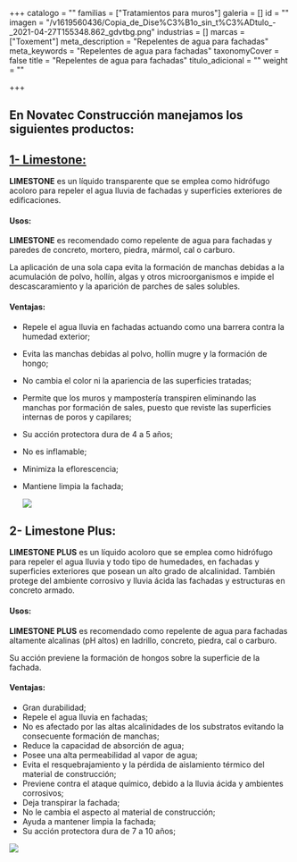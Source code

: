 +++
catalogo = ""
familias = ["Tratamientos para muros"]
galeria = []
id = ""
imagen = "/v1619560436/Copia_de_Dise%C3%B1o_sin_t%C3%ADtulo_-_2021-04-27T155348.862_gdvtbg.png"
industrias = []
marcas = ["Toxement"]
meta_description = "Repelentes de agua para fachadas"
meta_keywords = "Repelentes de agua para fachadas"
taxonomyCover = false
title = "Repelentes de agua para fachadas"
titulo_adicional = ""
weight = ""

+++
## En Novatec Construcción manejamos los siguientes productos:

## [**1- Limestone:**](https://www.toxement.com.co/productos/portafolio-productos/tratamientos-para-muros/repelentes-de-agua/?prodId=1364)

**LIMESTONE** es un líquido transparente que se emplea como hidrófugo acoloro para repeler el agua lluvia de fachadas y superficies exteriores de edificaciones.

#### **Usos:**

**LIMESTONE** es recomendado como repelente de agua para fachadas y paredes de concreto, mortero, piedra, mármol, cal o carburo.

La aplicación de una sola capa evita la formación de manchas debidas a la acumulación de polvo, hollín, algas y otros microorganismos e impide el descascaramiento y la aparición de parches de sales solubles.

#### **Ventajas:**

* Repele el agua lluvia en fachadas actuando como una barrera contra la humedad exterior;
* Evita las manchas debidas al polvo, hollín mugre y la formación de hongo;
* No cambia el color ni la apariencia de las superficies tratadas;
* Permite que los muros y mampostería transpiren eliminando las manchas por formación de sales, puesto que reviste las superficies internas de poros y capilares;
* Su acción protectora dura de 4 a 5 años;
* No es inflamable;
* Minimiza la eflorescencia;
* Mantiene limpia la fachada;

  ![](https://res.cloudinary.com/drnun7bay/image/upload/v1619560650/WhatsApp_Image_2021-04-27_at_15.41.32_xjtoh1.png)

## **2- Limestone Plus:**

**LIMESTONE PLUS** es un líquido acoloro que se emplea como hidrófugo para repeler el agua lluvia y todo tipo de humedades, en fachadas y superficies exteriores que posean un alto grado de alcalinidad. También protege del ambiente corrosivo y lluvia ácida las fachadas y estructuras en concreto armado.

#### **Usos:**

**LIMESTONE PLUS** es recomendado como repelente de agua para fachadas altamente alcalinas (pH altos) en ladrillo, concreto, piedra, cal o carburo.

Su acción previene la formación de hongos sobre la superficie de la fachada.

#### **Ventajas:**

* Gran durabilidad;
* Repele el agua lluvia en fachadas;
* No es afectado por las altas alcalinidades de los substratos evitando la consecuente formación de manchas;
* Reduce la capacidad de absorción de agua;
* Posee una alta permeabilidad al vapor de agua;
* Evita el resquebrajamiento y la pérdida de aislamiento térmico del material de construcción;
* Previene contra el ataque químico, debido a la lluvia ácida y ambientes corrosivos;
* Deja transpirar la fachada;
* No le cambia el aspecto al material de construcción;
* Ayuda a mantener limpia la fachada;
* Su acción protectora dura de 7 a 10 años;

![](https://res.cloudinary.com/drnun7bay/image/upload/v1619560352/WhatsApp_Image_2021-04-27_at_15.51.54_qb7xgw.jpg)